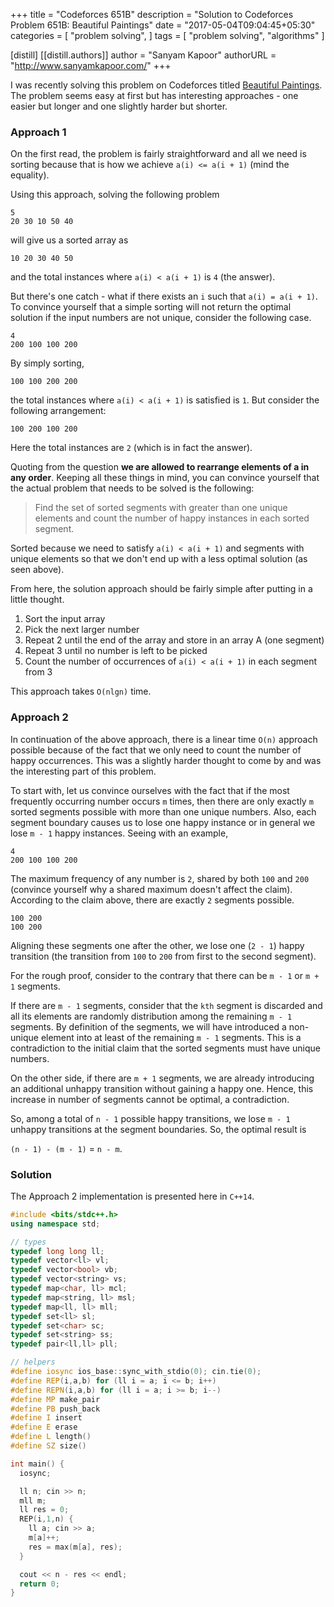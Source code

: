 +++
title = "Codeforces 651B"
description = "Solution to Codeforces Problem 651B: Beautiful Paintings"
date = "2017-05-04T09:04:45+05:30"
categories = [
  "problem solving",
]
tags = [
  "problem solving",
  "algorithms"
]

[distill]
  [[distill.authors]]
  author = "Sanyam Kapoor"
  authorURL = "http://www.sanyamkapoor.com/"
+++

I was recently solving this problem on Codeforces titled
[Beautiful Paintings](http://codeforces.com/problemset/problem/651/B). The
problem seems easy at first but has interesting approaches - one easier but
longer and one slightly harder but shorter.

### Approach 1

On the first read, the problem is fairly straightforward and all we need is
sorting because that is how we achieve `a(i) <= a(i + 1)` (mind the equality).

Using this approach, solving the following problem

```
5
20 30 10 50 40
```

will give us a sorted array as

```
10 20 30 40 50
```

and the total instances where `a(i) < a(i + 1)` is `4` (the answer).

But there's one catch - what if there exists an `i` such that `a(i) = a(i + 1)`.
To convince yourself that a simple sorting will not return the optimal solution
if the input numbers are not unique, consider the following case.

```
4
200 100 100 200
```

By simply sorting,
```
100 100 200 200
```
the total instances where `a(i) < a(i + 1)` is satisfied is `1`. But consider the
following arrangement:
```
100 200 100 200
```
Here the total instances are `2` (which is in fact the answer).

Quoting from the question **we are allowed to rearrange elements of a in any order**.
Keeping all these things in mind, you can convince yourself that the actual
problem that needs to be solved is the following:

> Find the set of sorted segments with greater than one unique elements and count
> the number of happy instances in each sorted segment.

Sorted because we need to satisfy `a(i) < a(i + 1)` and segments with unique elements
so that we don't end up with a less optimal solution (as seen above).

From here, the solution approach should be fairly simple after putting in a little
thought.

1. Sort the input array
2. Pick the next larger number
3. Repeat 2 until the end of the array and store in an array A (one segment)
4. Repeat 3 until no number is left to be picked
5. Count the number of occurrences of `a(i) < a(i + 1)` in each segment from 3

This approach takes `O(nlgn)` time.

### Approach 2

In continuation of the above approach, there is a linear time `O(n)` approach
possible because of the fact that we only need to count the number of happy
occurrences. This was a slightly harder thought to come by and was the
interesting part of this problem.

To start with, let us convince ourselves with the fact that if the most frequently
occurring number occurs `m` times, then there are only exactly `m` sorted segments
possible with more than one unique numbers. Also, each segment boundary causes us to lose
one happy instance or in general we lose `m - 1` happy instances. Seeing with an example,
```
4
200 100 100 200
```
The maximum frequency of any number is `2`, shared by both `100` and `200` (convince
yourself why a shared maximum doesn't affect the claim). According to the claim
above, there are exactly `2` segments possible.
```
100 200
100 200
```
Aligning these segments one after the other, we lose one (`2 - 1`) happy transition (the
transition from `100` to `200` from first to the second segment).

For the rough proof, consider to the contrary that there can be `m - 1` or `m + 1` segments.

If there are `m - 1` segments, consider that the `kth` segment is discarded and all
its elements are randomly distribution among the remaining `m - 1` segments. By
definition of the segments, we will have introduced a non-unique element into
at least of the remaining `m - 1` segments. This is a contradiction to the
initial claim that the sorted segments must have unique numbers.

On the other side, if there are `m + 1` segments, we are already introducing
an additional unhappy transition without gaining a happy one. Hence, this increase
in number of segments cannot be optimal, a contradiction.

So, among a total of `n - 1` possible happy transitions, we lose `m - 1` unhappy
transitions at the segment boundaries. So, the optimal result is

`(n - 1) - (m - 1)` = `n - m`.

### Solution

The Approach 2 implementation is presented here in `C++14`.

```c++
#include <bits/stdc++.h>
using namespace std;

// types
typedef long long ll;
typedef vector<ll> vl;
typedef vector<bool> vb;
typedef vector<string> vs;
typedef map<char, ll> mcl;
typedef map<string, ll> msl;
typedef map<ll, ll> mll;
typedef set<ll> sl;
typedef set<char> sc;
typedef set<string> ss;
typedef pair<ll,ll> pll;

// helpers
#define iosync ios_base::sync_with_stdio(0); cin.tie(0);
#define REP(i,a,b) for (ll i = a; i <= b; i++)
#define REPN(i,a,b) for (ll i = a; i >= b; i--)
#define MP make_pair
#define PB push_back
#define I insert
#define E erase
#define L length()
#define SZ size()

int main() {
  iosync;

  ll n; cin >> n;
  mll m;
  ll res = 0;
  REP(i,1,n) {
    ll a; cin >> a;
    m[a]++;
    res = max(m[a], res);
  }

  cout << n - res << endl;
  return 0;
}
```
